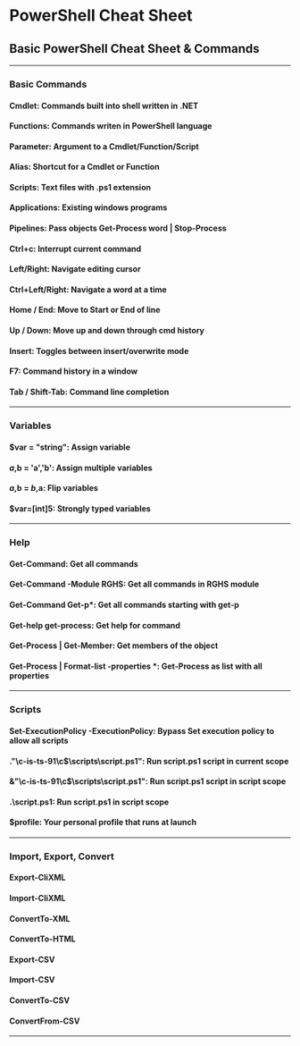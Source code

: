 # PowerShell Cheat Sheet

## Basic PowerShell Cheat Sheet & Commands
---
### Basic Commands
#### Cmdlet: Commands built into shell written in .NET
#### Functions: Commands writen in PowerShell language
#### Parameter: Argument to a Cmdlet/Function/Script
#### Alias: Shortcut for a Cmdlet or Function
#### Scripts: Text files with .ps1 extension
#### Applications: Existing windows programs
#### Pipelines: Pass objects Get-Process word | Stop-Process
#### Ctrl+c: Interrupt current command
#### Left/Right: Navigate editing cursor
#### Ctrl+Left/Right: Navigate a word at a time
#### Home / End: Move to Start or End of line
#### Up / Down: Move up and down through cmd history
#### Insert: Toggles between insert/overwrite mode
#### F7: Command history in a window
#### Tab / Shift-Tab: Command line completion
---
### Variables
#### $var = "string": Assign variable
#### $a,$b = 'a','b': Assign multiple variables
#### $a,$b = $b,$a: Flip variables
#### $var=[int]5: Strongly typed variables
----
### Help
#### Get-Command: Get all commands
#### Get-Command -Module RGHS: Get all commands in RGHS module
#### Get-Command Get-p*: Get all commands starting with get-p
#### Get-help get-process: Get help for command
#### Get-Process | Get-Member: Get members of the object
#### Get-Process | Format-list -properties *: Get-Process as list with all properties
----
### Scripts
#### Set-ExecutionPolicy -ExecutionPolicy: Bypass Set execution policy to allow all scripts
#### ."\\c-is-ts-91\c$\scripts\script.ps1": Run script.ps1 script in current scope
#### &"\\c-is-ts-91\c$\scripts\script.ps1": Run script.ps1 script in script scope
#### .\script.ps1: Run script.ps1 in script scope
#### $profile: Your personal profile that runs at launch
----
### Import, Export, Convert
#### Export-CliXML
#### Import-CliXML
#### ConvertTo-XML
#### ConvertTo-HTML
#### Export-CSV
#### Import-CSV
#### ConvertTo-CSV
#### ConvertFrom-CSV
----
